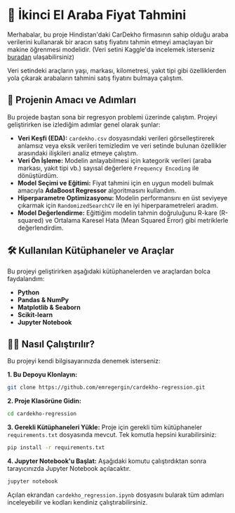 # 🚗 İkinci El Araba Fiyat Tahmini

Merhabalar, bu proje Hindistan'daki CarDekho firmasının sahip olduğu araba verilerini kullanarak bir aracın satış fiyatını tahmin etmeyi amaçlayan bir makine öğrenmesi modelidir. (Veri setini Kaggle'da incelemek isterseniz [buradan](https://www.kaggle.com/datasets/sharooqfarzeenak/cardekho-cleaned) ulaşabilirsiniz)

Veri setindeki araçların yaşı, markası, kilometresi, yakıt tipi gibi özelliklerden yola çıkarak arabaların tahmini satış fiyatını bulmaya çalıştım.

## 🚀 Projenin Amacı ve Adımları

Bu projede baştan sona bir regresyon problemi üzerinde çalıştım. Projeyi geliştirirken ise izlediğim adımlar genel olarak şunlar:

* **Veri Keşfi (EDA):** `cardekho.csv` dosyasındaki verileri görselleştirerek anlamsız veya eksik verileri temizledim ve veri setinde bulunan özellikler arasındaki ilişkileri analiz etmeye çalıştım.
* **Veri Ön İşleme:** Modelin anlayabilmesi için kategorik verileri (araba markası, yakıt tipi vb.) sayısal değerlere `Frequency Encoding` ile dönüştürdüm.
* **Model Seçimi ve Eğitimi:** Fiyat tahmini için en uygun modeli bulmak amacıyla **AdaBoost Regressor** algoritmasını kullandım.
* **Hiperparametre Optimizasyonu:** Modelin performansını en üst seviyeye çıkarmak için `RandomizedSearchCV` ile en iyi hiperparametreleri aradım.
* **Model Değerlendirme:** Eğittiğim modelin tahmin doğruluğunu R-kare (R-squared) ve Ortalama Karesel Hata (Mean Squared Error) gibi metriklerle değerlendirdim.

## 🛠️ Kullanılan Kütüphaneler ve Araçlar

Bu projeyi geliştirirken aşağıdaki kütüphanelerden ve araçlardan bolca faydalandım:

* **Python**
* **Pandas & NumPy**
* **Matplotlib & Seaborn**
* **Scikit-learn**
* **Jupyter Notebook**

## 🏃‍♂️ Nasıl Çalıştırılır?

Bu projeyi kendi bilgisayarınızda denemek isterseniz:

**1. Bu Depoyu Klonlayın:**
```bash
git clone https://github.com/emregergin/cardekho-regression.git
```

**2. Proje Klasörüne Gidin:**
```bash
cd cardekho-regression
```

**3. Gerekli Kütüphaneleri Yükle:**
Proje için gerekli tüm kütüphaneler `requirements.txt` dosyasında mevcut. Tek komutla hepsini kurabilirsiniz:
```bash
pip install -r requirements.txt
```

**4. Jupyter Notebook'u Başlat:**
Aşağıdaki komutu çalıştırdıktan sonra tarayıcınızda Jupyter Notebook açılacaktır.
```bash
jupyter notebook
```
Açılan ekrandan `cardekho_regression.ipynb` dosyasını bularak tüm adımları inceleyebilir ve kodları kendiniz çalıştırabilirsiniz.
